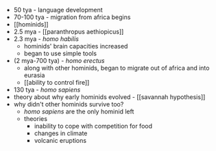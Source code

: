 - 50 tya - language development
- 70-100 tya - migration from africa begins
- [[hominids]]
- 2.5 mya - [[paranthropus aethiopicus]]
- 2.3 mya - *homo habilis*
	- hominids' brain capacities increased
	- began to use simple tools
- (2 mya-700 tya) - *homo erectus*
	- along with other hominids, began to migrate out of africa and into eurasia
	- [[ability to control fire]]
- 130 tya - *homo sapiens*
- theory about why early hominids evolved - [[savannah hypothesis]]
- why didn't other hominids survive too?
	- *homo sapiens* are the only hominid left
	- theories
		- inability to cope with competition for food
		- changes in climate
		- volcanic eruptions
